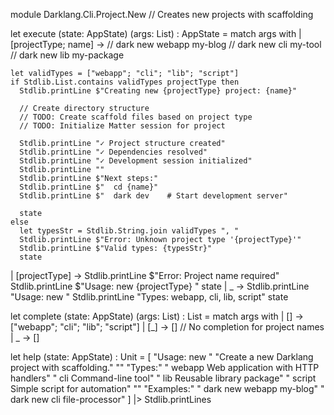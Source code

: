 
module Darklang.Cli.Project.New
// Creates new projects with scaffolding

let execute (state: AppState) (args: List<String>) : AppState =
  match args with
  | [projectType; name] ->
    // dark new webapp my-blog
    // dark new cli my-tool  
    // dark new lib my-package
    
    let validTypes = ["webapp"; "cli"; "lib"; "script"]
    if Stdlib.List.contains validTypes projectType then
      Stdlib.printLine $"Creating new {projectType} project: {name}"
      
      // Create directory structure
      // TODO: Create scaffold files based on project type
      // TODO: Initialize Matter session for project
      
      Stdlib.printLine "✓ Project structure created"
      Stdlib.printLine "✓ Dependencies resolved" 
      Stdlib.printLine "✓ Development session initialized"
      Stdlib.printLine ""
      Stdlib.printLine $"Next steps:"
      Stdlib.printLine $"  cd {name}"
      Stdlib.printLine $"  dark dev    # Start development server"
      
      state
    else
      let typesStr = Stdlib.String.join validTypes ", "
      Stdlib.printLine $"Error: Unknown project type '{projectType}'"
      Stdlib.printLine $"Valid types: {typesStr}"
      state
  | [projectType] ->
    Stdlib.printLine $"Error: Project name required"
    Stdlib.printLine $"Usage: new {projectType} <name>"
    state
  | _ ->
    Stdlib.printLine "Usage: new <type> <name>"
    Stdlib.printLine "Types: webapp, cli, lib, script"
    state

let complete (state: AppState) (args: List<String>) : List<String> =
  match args with
  | [] -> ["webapp"; "cli"; "lib"; "script"]
  | [_] -> [] // No completion for project names
  | _ -> []

let help (state: AppState) : Unit =
  [
    "Usage: new <type> <name>"
    "Create a new Darklang project with scaffolding."
    ""
    "Types:"
    "  webapp    Web application with HTTP handlers"
    "  cli       Command-line tool" 
    "  lib       Reusable library package"
    "  script    Simple script for automation"
    ""
    "Examples:"
    "  dark new webapp my-blog"
    "  dark new cli file-processor"
  ] |> Stdlib.printLines